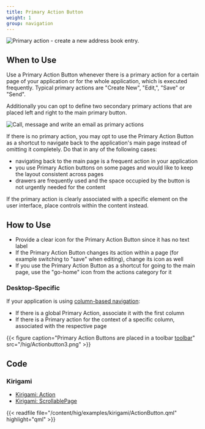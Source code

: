 ```yaml
---
title: Primary Action Button
weight: 1
group: navigation
---
```


![Primary action - create a new address book
entry.](/hig/Actionbutton1.png)

When to Use
-----------

Use a Primary Action Button whenever there is a primary action for a
certain page of your application or for the whole application, which is
executed frequently. Typical primary actions are "Create New",
"Edit,", "Save" or "Send".

Additionally you can opt to define two secondary primary actions that are
placed left and right to the main primary button.

![Call, message and write an email as primary
actions](/hig/Actionbutton2.png)

If there is no primary action, you may opt to use the Primary Action
Button as a shortcut to navigate back to the application's main page
instead of omitting it completely. Do that in any of the following
cases:

-   navigating back to the main page is a frequent action in your
    application
-   you use Primary Action buttons on some pages and would like to keep
    the layout consistent across pages
-   drawers are frequently used and the space occupied by the button is
    not urgently needed for the content

If the primary action is clearly associated with a specific element on
the user interface, place controls within the content instead.

How to Use
----------

-   Provide a clear icon for the Primary Action Button since it has no
    text label
-   If the Primary Action Button changes its action within a page (for
    example switching to "save" when editing), change its icon as well
-   If you use the Primary Action Button as a shortcut for going to the
    main page, use the "go-home" icon from the actions category for it

### Desktop-Specific

If your application is using [column-based navigation](/hig/patterns/navigation/column):

-   If there is a global Primary Action, associate it with the first
    column
-   If there is a Primary action for the context of a specific column,
    associated with the respective page

{{< figure caption="Primary Action Buttons are placed in a toolbar [toolbar](../toolbar)" src="/hig/Actionbutton3.png" >}}

Code
----

### Kirigami

-  [Kirigami: Action](docs:kirigami2;Action)
-  [Kirigami: ScrollablePage](docs:kirigami2;ScrollablePage)

{{< readfile file="/content/hig/examples/kirigami/ActionButton.qml" highlight="qml" >}}
